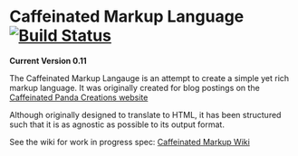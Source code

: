 Caffeinated Markup Language [![Build Status](https://travis-ci.org/necrophonic/text-caffeinatedmarkup.png?branch=master)](https://travis-ci.org/necrophonic/text-caffeinatedmarkup)
=======================

**Current Version 0.11**

The Caffeinated Markup Langauge is an attempt to create a simple yet rich markup language. It was originally created for blog postings on the [Caffeinated Panda Creations website](http://www.caffeinatedpandacreations.co.uk)

Although originally designed to translate to HTML, it has been structured such that it is as agnostic as possible to its output format.

See the wiki for work in progress spec: [Caffeinated Markup Wiki](https://github.com/necrophonic/text-caffeinatedmarkup/wiki)

